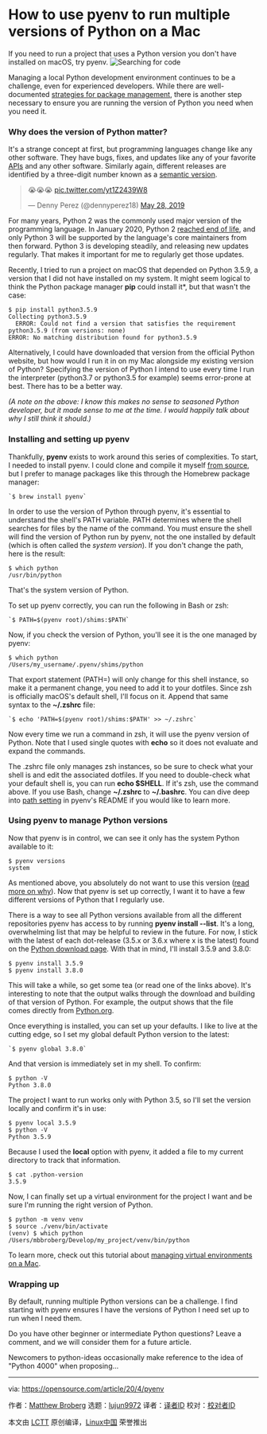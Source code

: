 [#]: collector: (lujun9972)
[#]: translator: (MjSeven)
[#]: reviewer: ( )
[#]: publisher: ( )
[#]: url: ( )
[#]: subject: (How to use pyenv to run multiple versions of Python on a Mac)
[#]: via: (https://opensource.com/article/20/4/pyenv)
[#]: author: (Matthew Broberg https://opensource.com/users/mbbroberg)

How to use pyenv to run multiple versions of Python on a Mac
======
If you need to run a project that uses a Python version you don't have
installed on macOS, try pyenv.
![Searching for code][1]

Managing a local Python development environment continues to be a challenge, even for experienced developers. While there are well-documented [strategies for package management][2], there is another step necessary to ensure you are running the version of Python you need when you need it.

### Why does the version of Python matter?

It's a strange concept at first, but programming languages change like any other software. They have bugs, fixes, and updates like any of your favorite [APIs][3] and any other software. Similarly again, different releases are identified by a three-digit number known as a [semantic version][4].

> 😭😭😭 [pic.twitter.com/yt1Z2439W8][5]
>
> — Denny Perez (@dennyperez18) [May 28, 2019][6]

For many years, Python 2 was the commonly used major version of the programming language. In January 2020, Python 2 [reached end of life][7], and only Python 3 will be supported by the language's core maintainers from then forward. Python 3 is developing steadily, and releasing new updates regularly. That makes it important for me to regularly get those updates.

Recently, I tried to run a project on macOS that depended on Python 3.5.9, a version that I did not have installed on my system. It might seem logical to think the Python package manager **pip** could install it*, but that wasn't the case:


```
$ pip install python3.5.9
Collecting python3.5.9
  ERROR: Could not find a version that satisfies the requirement python3.5.9 (from versions: none)
ERROR: No matching distribution found for python3.5.9
```

Alternatively, I could have downloaded that version from the official Python website, but how would I run it in on my Mac alongside my existing version of Python? Specifying the version of Python I intend to use every time I run the interpreter (python3.7 or python3.5 for example) seems error-prone at best. There has to be a better way.

_(A note on the above: I know this makes no sense to seasoned Python developer, but it made sense to me at the time. I would happily talk about why I still think it should.)_

### Installing and setting up pyenv

Thankfully, **pyenv** exists to work around this series of complexities. To start, I needed to install pyenv. I could clone and compile it myself [from source][8], but I prefer to manage packages like this through the Homebrew package manager:


```
`$ brew install pyenv`
```

In order to use the version of Python through pyenv, it's essential to understand the shell's PATH variable. PATH determines where the shell searches for files by the name of the command. You must ensure the shell will find the version of Python run by pyenv, not the one installed by default (which is often called the _system version_). If you don't change the path, here is the result:


```
$ which python
/usr/bin/python
```

That's the system version of Python.

To set up pyenv correctly, you can run the following in Bash or zsh:


```
`$ PATH=$(pyenv root)/shims:$PATH`
```

Now, if you check the version of Python, you'll see it is the one managed by pyenv:


```
$ which python
/Users/my_username/.pyenv/shims/python
```

That export statement (PATH=) will only change for this shell instance, so make it a permanent change, you need to add it to your dotfiles. Since zsh is officially macOS's default shell, I'll focus on it. Append that same syntax to the **~/.zshrc** file:


```
`$ echo 'PATH=$(pyenv root)/shims:$PATH' >> ~/.zshrc`
```

Now every time we run a command in zsh, it will use the pyenv version of Python. Note that I used single quotes with **echo** so it does not evaluate and expand the commands.

The .zshrc file only manages zsh instances, so be sure to check what your shell is and edit the associated dotfiles. If you need to double-check what your default shell is, you can run **echo $SHELL**. If it's zsh, use the command above. If you use Bash, change **~/.zshrc** to **~/.bashrc**. You can dive deep into [path setting][9] in pyenv's README if you would like to learn more.

### Using pyenv to manage Python versions

Now that pyenv is in control, we can see it only has the system Python available to it:


```
$ pyenv versions
system
```

As mentioned above, you absolutely do not want to use this version ([read more on why][10]). Now that pyenv is set up correctly, I want it to have a few different versions of Python that I regularly use.

There is a way to see all Python versions available from all the different repositories pyenv has access to by running **pyenv install --list**. It's a long, overwhelming list that may be helpful to review in the future. For now, I stick with the latest of each dot-release (3.5.x or 3.6.x where x is the latest) found on the [Python download page][11]. With that in mind, I'll install 3.5.9 and 3.8.0:


```
$ pyenv install 3.5.9
$ pyenv install 3.8.0
```

This will take a while, so get some tea (or read one of the links above). It's interesting to note that the output walks through the download and building of that version of Python. For example, the output shows that the file comes directly from [Python.org][12].

Once everything is installed, you can set up your defaults. I like to live at the cutting edge, so I set my global default Python version to the latest:


```
`$ pyenv global 3.8.0`
```

And that version is immediately set in my shell. To confirm:


```
$ python -V
Python 3.8.0
```

The project I want to run works only with Python 3.5, so I'll set the version locally and confirm it's in use:


```
$ pyenv local 3.5.9
$ python -V
Python 3.5.9
```

Because I used the **local** option with pyenv, it added a file to my current directory to track that information. 


```
$ cat .python-version
3.5.9
```

Now, I can finally set up a virtual environment for the project I want and be sure I'm running the right version of Python.


```
$ python -m venv venv
$ source ./venv/bin/activate
(venv) $ which python
/Users/mbbroberg/Develop/my_project/venv/bin/python
```

To learn more, check out this tutorial about [managing virtual environments on a Mac][13].

### Wrapping up

By default, running multiple Python versions can be a challenge. I find starting with pyenv ensures I have the versions of Python I need set up to run when I need them.

Do you have other beginner or intermediate Python questions? Leave a comment, and we will consider them for a future article.

Newcomers to python-ideas occasionally make reference to the idea of "Python 4000" when proposing...

--------------------------------------------------------------------------------

via: https://opensource.com/article/20/4/pyenv

作者：[Matthew Broberg][a]
选题：[lujun9972][b]
译者：[译者ID](https://github.com/译者ID)
校对：[校对者ID](https://github.com/校对者ID)

本文由 [LCTT](https://github.com/LCTT/TranslateProject) 原创编译，[Linux中国](https://linux.cn/) 荣誉推出

[a]: https://opensource.com/users/mbbroberg
[b]: https://github.com/lujun9972
[1]: https://opensource.com/sites/default/files/styles/image-full-size/public/lead-images/search_find_code_python_programming.png?itok=ynSL8XRV (Searching for code)
[2]: https://opensource.com/article/19/4/managing-python-packages
[3]: https://opensource.com/article/19/5/api-evolution-right-way
[4]: https://semver.org/
[5]: https://t.co/yt1Z2439W8
[6]: https://twitter.com/dennyperez18/status/1133505310516232203?ref_src=twsrc%5Etfw
[7]: https://opensource.com/article/19/11/end-of-life-python-2
[8]: https://github.com/pyenv/pyenv
[9]: https://github.com/pyenv/pyenv#understanding-path
[10]: https://opensource.com/article/19/5/python-3-default-mac
[11]: https://www.python.org/downloads/
[12]: http://python.org
[13]: https://opensource.com/article/19/6/python-virtual-environments-mac
